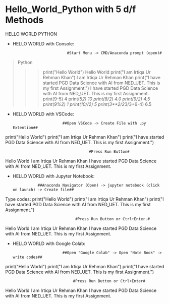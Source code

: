# Hello_World_Python with 5 d/f Methods
HELLO WORLD PYTHON
* HELLO WORLD with Console:

                              #Start Menu -> CMD/Anaconda prompt (open)#
>Python
>>>print("Hello World")
Hello World
>>> print("I am Irtiqa Ur Rehman Khan")
I am Irtiqa Ur Rehman Khan
>>> print("I have started PGD Data Science with AI from NED_UET. This is my first Assignment.")
I have started PGD Data Science with AI from NED_UET. This is my first Assignment.
>>> print(9-5)
4
>>> print(5*2)
10
>>> print(8/2)
4.0
>>> print(9/2)
4.5
>>> print(9%2)
1
>>> print(10//2)
5
>>> print(3**2/2*3/3+6-4)
6.5
 




* HELLO WORLD with VSCode:

                            ##Open VSCode -> Create File with .py Extention##

print("Hello World")
print("I am Irtiqa Ur Rehman Khan")
print("I have started PGD Data Science with AI from NED_UET. This is my first Assignment.")
 
                                         #Press Run Button#

Hello World
I am Irtiqa Ur Rehman Khan
I have started PGD Data Science with AI from NED_UET. This is my first Assignment.







* HELLO WORLD with Jupyter Notebook:

                 ##Anaconda Navigator (Open) -> jupyter notebook (click on launch) -> Create file## 
Type codes:
print("Hello World")
print("I am Irtiqa Ur Rehman Khan")
print("I have started PGD Data Science with AI from NED_UET. This is my first Assignment.")

                                   #Press Run Button or Ctrl+Enter.#

Hello World
I am Irtiqa Ur Rehman Khan
I have started PGD Data Science with AI from NED_UET. This is my first Assignment.




* HELLO WORLD with Google Colab:

                            ##Open "Google Colab" -> Open "Note Book" -> write codes## 

print("Hello World")
print("I am Irtiqa Ur Rehman Khan")
print("I have started PGD Data Science with AI from NED_UET. This is my first Assignment.")

                                  #Press Run Button or Ctrl+Enter#

Hello World
I am Irtiqa Ur Rehman Khan
I have started PGD Data Science with AI from NED_UET. This is my first Assignment.
